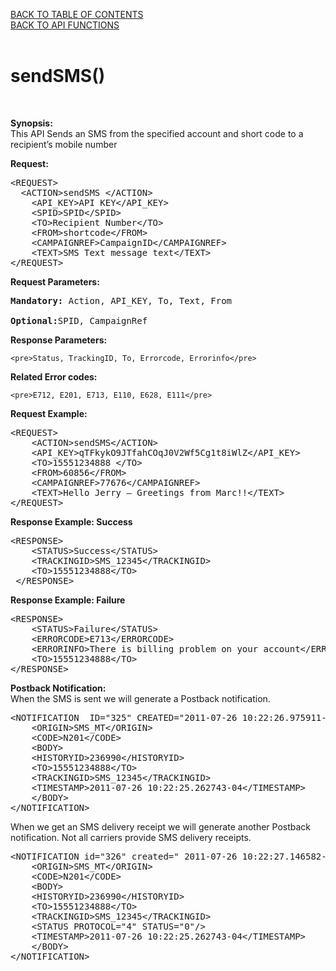 <a href="https://github.com/SkycoreMobile/api/blob/master/1.3/CONTENTS.md">BACK TO TABLE OF CONTENTS</a>
<BR>
<a href="/API%20FUNCTIONS.md">BACK TO API FUNCTIONS</a>
<BR>
<BR>


<h1>sendSMS()</h1>
<BR>


<p><strong>Synopsis: </strong><br />
This API Sends an SMS from the specified account and short code to a recipient’s mobile number</p>
<div><strong>Request:</strong></div>
<pre>&lt;REQUEST&gt;
  &lt;ACTION&gt;sendSMS &lt;/ACTION&gt;
	&lt;API_KEY&gt;API KEY&lt;/API_KEY&gt;
	&lt;SPID&gt;SPID&lt;/SPID&gt;
	&lt;TO&gt;Recipient Number&lt;/TO&gt;
	&lt;FROM&gt;shortcode&lt;/FROM&gt;
	&lt;CAMPAIGNREF&gt;CampaignID&lt;/CAMPAIGNREF&gt;
	&lt;TEXT&gt;SMS Text message text&lt;/TEXT&gt;
&lt;/REQUEST&gt;</pre>
<div><strong>Request Parameters:</strong></div>

<pre><strong>Mandatory:</strong> Action, API_KEY, To, Text, From
	
<strong>Optional:</strong>SPID, CampaignRef</pre>
	
<p><strong>Response Parameters:</strong><br />

	<pre>Status, TrackingID, To, Errorcode, Errorinfo</pre>
	
<strong>Related Error codes: </strong><br />

	<pre>E712, E201, E713, E110, E628, E111</pre>
	
<div><strong>Request Example:</strong></div>
<pre>&lt;REQUEST&gt;
    &lt;ACTION&gt;sendSMS&lt;/ACTION&gt;
    &lt;API_KEY&gt;qTFkykO9JTfahCOqJ0V2Wf5Cg1t8iWlZ&lt;/API_KEY&gt;
    &lt;TO&gt;15551234888 &lt;/TO&gt;
    &lt;FROM&gt;60856&lt;/FROM&gt;
    &lt;CAMPAIGNREF&gt;77676&lt;/CAMPAIGNREF&gt;
    &lt;TEXT&gt;Hello Jerry – Greetings from Marc!!&lt;/TEXT&gt;
&lt;/REQUEST&gt;</pre>
<div><strong>Response Example: Success</strong></div>
<pre>&lt;RESPONSE&gt;
	&lt;STATUS&gt;Success&lt;/STATUS&gt;
	&lt;TRACKINGID&gt;SMS_12345&lt;/TRACKINGID&gt;
	&lt;TO&gt;15551234888&lt;/TO&gt;
 &lt;/RESPONSE&gt;</pre>
<div><strong>Response Example: Failure</strong></div>
<pre>&lt;RESPONSE&gt;
	&lt;STATUS&gt;Failure&lt;/STATUS&gt;
	&lt;ERRORCODE&gt;E713&lt;/ERRORCODE&gt;
	&lt;ERRORINFO&gt;There is billing problem on your account&lt;/ERRORINFO&gt;
	&lt;TO&gt;15551234888&lt;/TO&gt;
&lt;/RESPONSE&gt;</pre>
<div><strong>Postback Notification:</strong><br />
When the SMS is sent we will generate a Postback notification.</div>
<pre>&lt;NOTIFICATION  ID="325" CREATED="2011-07-26 10:22:26.975911-04" &gt;
	&lt;ORIGIN&gt;SMS_MT&lt;/ORIGIN&gt;
	&lt;CODE&gt;N201&lt;/CODE&gt;
	&lt;BODY&gt;
	&lt;HISTORYID&gt;236990&lt;/HISTORYID&gt;
	&lt;TO&gt;15551234888&lt;/TO&gt;
	&lt;TRACKINGID&gt;SMS_12345&lt;/TRACKINGID&gt;
	&lt;TIMESTAMP&gt;2011-07-26 10:22:25.262743-04&lt;/TIMESTAMP&gt;
	&lt;/BODY&gt;
&lt;/NOTIFICATION&gt;</pre>
<p>When we get an SMS delivery receipt we will generate another Postback notification. Not all carriers provide SMS delivery receipts.</p>
<pre>&lt;NOTIFICATION id="326" created=" 2011-07-26 10:22:27.146582-04"&gt;
	&lt;ORIGIN&gt;SMS_MT&lt;/ORIGIN&gt;
 	&lt;CODE&gt;N201&lt;/CODE&gt;
	&lt;BODY&gt;
	&lt;HISTORYID&gt;236990&lt;/HISTORYID&gt;
 	&lt;TO&gt;15551234888&lt;/TO&gt;
	&lt;TRACKINGID&gt;SMS_12345&lt;/TRACKINGID&gt;
	&lt;STATUS PROTOCOL="4" STATUS="0"/&gt;
	&lt;TIMESTAMP&gt;2011-07-26 10:22:25.262743-04&lt;/TIMESTAMP&gt;
	&lt;/BODY&gt;
&lt;/NOTIFICATION&gt;</pre>

